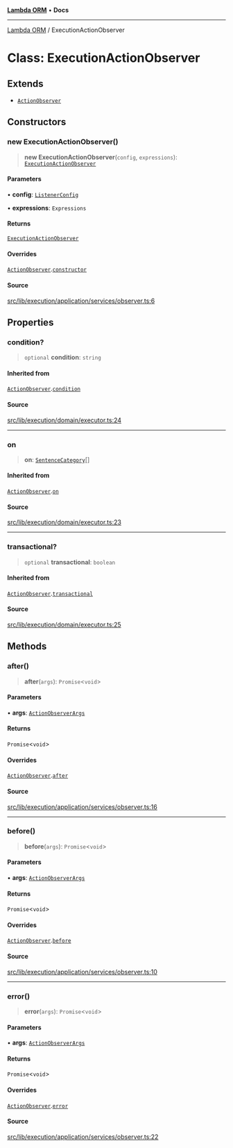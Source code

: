 [**Lambda ORM**](../README.md) • **Docs**

***

[Lambda ORM](../README.md) / ExecutionActionObserver

# Class: ExecutionActionObserver

## Extends

- [`ActionObserver`](ActionObserver.md)

## Constructors

### new ExecutionActionObserver()

> **new ExecutionActionObserver**(`config`, `expressions`): [`ExecutionActionObserver`](ExecutionActionObserver.md)

#### Parameters

• **config**: [`ListenerConfig`](../interfaces/ListenerConfig.md)

• **expressions**: `Expressions`

#### Returns

[`ExecutionActionObserver`](ExecutionActionObserver.md)

#### Overrides

[`ActionObserver`](ActionObserver.md).[`constructor`](ActionObserver.md#constructors)

#### Source

[src/lib/execution/application/services/observer.ts:6](https://github.com/lambda-orm/lambdaorm/blob/a18b8b74c6a37e9bf429123d2232fbfd3236757c/src/lib/execution/application/services/observer.ts#L6)

## Properties

### condition?

> `optional` **condition**: `string`

#### Inherited from

[`ActionObserver`](ActionObserver.md).[`condition`](ActionObserver.md#condition)

#### Source

[src/lib/execution/domain/executor.ts:24](https://github.com/lambda-orm/lambdaorm/blob/a18b8b74c6a37e9bf429123d2232fbfd3236757c/src/lib/execution/domain/executor.ts#L24)

***

### on

> **on**: [`SentenceCategory`](../enumerations/SentenceCategory.md)[]

#### Inherited from

[`ActionObserver`](ActionObserver.md).[`on`](ActionObserver.md#on)

#### Source

[src/lib/execution/domain/executor.ts:23](https://github.com/lambda-orm/lambdaorm/blob/a18b8b74c6a37e9bf429123d2232fbfd3236757c/src/lib/execution/domain/executor.ts#L23)

***

### transactional?

> `optional` **transactional**: `boolean`

#### Inherited from

[`ActionObserver`](ActionObserver.md).[`transactional`](ActionObserver.md#transactional)

#### Source

[src/lib/execution/domain/executor.ts:25](https://github.com/lambda-orm/lambdaorm/blob/a18b8b74c6a37e9bf429123d2232fbfd3236757c/src/lib/execution/domain/executor.ts#L25)

## Methods

### after()

> **after**(`args`): `Promise`\<`void`\>

#### Parameters

• **args**: [`ActionObserverArgs`](../interfaces/ActionObserverArgs.md)

#### Returns

`Promise`\<`void`\>

#### Overrides

[`ActionObserver`](ActionObserver.md).[`after`](ActionObserver.md#after)

#### Source

[src/lib/execution/application/services/observer.ts:16](https://github.com/lambda-orm/lambdaorm/blob/a18b8b74c6a37e9bf429123d2232fbfd3236757c/src/lib/execution/application/services/observer.ts#L16)

***

### before()

> **before**(`args`): `Promise`\<`void`\>

#### Parameters

• **args**: [`ActionObserverArgs`](../interfaces/ActionObserverArgs.md)

#### Returns

`Promise`\<`void`\>

#### Overrides

[`ActionObserver`](ActionObserver.md).[`before`](ActionObserver.md#before)

#### Source

[src/lib/execution/application/services/observer.ts:10](https://github.com/lambda-orm/lambdaorm/blob/a18b8b74c6a37e9bf429123d2232fbfd3236757c/src/lib/execution/application/services/observer.ts#L10)

***

### error()

> **error**(`args`): `Promise`\<`void`\>

#### Parameters

• **args**: [`ActionObserverArgs`](../interfaces/ActionObserverArgs.md)

#### Returns

`Promise`\<`void`\>

#### Overrides

[`ActionObserver`](ActionObserver.md).[`error`](ActionObserver.md#error)

#### Source

[src/lib/execution/application/services/observer.ts:22](https://github.com/lambda-orm/lambdaorm/blob/a18b8b74c6a37e9bf429123d2232fbfd3236757c/src/lib/execution/application/services/observer.ts#L22)
